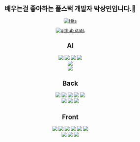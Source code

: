 <div align="center">

## 배우는걸 좋아하는 풀스택 개발자 박상민입니다.👋
[![Hits](https://hits.seeyoufarm.com/api/count/incr/badge.svg?url=https%3A%2F%2Fgithub.com%2FStar-mini)](https://hits.seeyoufarm.com)
<!--
**shinplest/shinplest** is a ✨ _special_ ✨ repository because its `README.md` (this file) appears on your GitHub profile.

Here are some ideas to get you started:

- 🔭 I’m currently working on ...
- 🌱 I’m currently learning ...
- 👯 I’m looking to collaborate on ...
- 🤔 I’m looking for help with ...
- 💬 Ask me about ...
- 📫 How to reach me: ...
- 😄 Pronouns: ...
- ⚡ Fun fact: ...
-->

[![github stats](https://github-readme-stats.vercel.app/api?username=Star-mini&show_icons=true&hide_border=true)](https://github.com/Star-mini)
## AI
<img src="https://img.shields.io/badge/flask-000000?style=for-the-badge&logo=flask&logoColor=white">
<img src="https://img.shields.io/badge/pandas-150458?style=for-the-badge&logo=pandas&logoColor=white">
<img src="https://img.shields.io/badge/scikitlearn-F7931E?style=for-the-badge&logo=scikitlearn&logoColor=white">
<img src="https://img.shields.io/badge/matplotlib-추천 색상?style=for-the-badge&logo=matplotlib&logoColor=white">
<br/>

<img src="https://img.shields.io/badge/Chatbot Custom Parameter Tuning-1ABC9C?style=for-the-badge&logo=chatbot&logoColor=white">
<br/>
<img src="https://img.shields.io/badge/Chatbot Integration with Proprietary API & Database-4285F4?style=for-the-badge&logo=livechat&logoColor=white">
<br/>

## Back
<img src="https://img.shields.io/badge/springboot-6DB33F?style=for-the-badge&logo=springboot&logoColor=white">
<img src="https://img.shields.io/badge/spring-000000?style=for-the-badge&logo=spring&logoColor=white">
<img src="https://img.shields.io/badge/jsp-6DB33F?style=for-the-badge&logo=jsp&logoColor=white">
<img src="https://img.shields.io/badge/oauth-4285F4?style=for-the-badge&logo=oauth&logoColor=white">
<img src="https://img.shields.io/badge/jwt-9B59B6?style=for-the-badge&logo=jwt&logoColor=white">
<br/>
<img src="https://img.shields.io/badge/RESTful API-1ABC9C?style=for-the-badge&logo=RESTFull&logoColor=white">
<img src="https://img.shields.io/badge/mysql-4479A1?style=for-the-badge&logo=mysql&logoColor=white">
<img src="https://img.shields.io/badge/mariadb-003545?style=for-the-badge&logo=mariadb&logoColor=white">


## Front
<img src="https://img.shields.io/badge/react-61DAFB?style=for-the-badge&logo=react&logoColor=white">
<img src="https://img.shields.io/badge/html5-E34F26?style=for-the-badge&logo=html5&logoColor=white">
<img src="https://img.shields.io/badge/css3-1572B6?style=for-the-badge&logo=css3&logoColor=white">
<img src="https://img.shields.io/badge/javascript-F7DF1E?style=for-the-badge&logo=javascript&logoColor=white">
<img src="https://img.shields.io/badge/ajax-000000?style=for-the-badge&logo=ajax&logoColor=white">
<img src="https://img.shields.io/badge/axios-5A29E4?style=for-the-badge&logo=axios&logoColor=white">
<br/>
<img src="https://img.shields.io/badge/jquery-0769AD?style=for-the-badge&logo=jquery&logoColor=white">
<img src="https://img.shields.io/badge/bootstrap-7952B3?style=for-the-badge&logo=bootstrap&logoColor=white">
<img src="https://img.shields.io/badge/tailwindcss-06B6D4?style=for-the-badge&logo=tailwindcss&logoColor=white">
<br/>




                    
